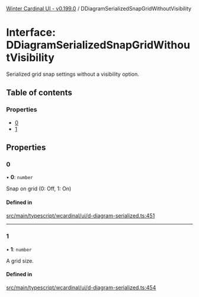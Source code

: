 [Winter Cardinal UI - v0.199.0](../index.md) / DDiagramSerializedSnapGridWithoutVisibility

# Interface: DDiagramSerializedSnapGridWithoutVisibility

Serialized grid snap settings without a visibility option.

## Table of contents

### Properties

- [0](DDiagramSerializedSnapGridWithoutVisibility.md#0)
- [1](DDiagramSerializedSnapGridWithoutVisibility.md#1)

## Properties

### 0

• **0**: `number`

Snap on grid (0: Off, 1: On)

#### Defined in

[src/main/typescript/wcardinal/ui/d-diagram-serialized.ts:451](https://github.com/winter-cardinal/winter-cardinal-ui/blob/v0.199.0/src/main/typescript/wcardinal/ui/d-diagram-serialized.ts#L451)

___

### 1

• **1**: `number`

A grid size.

#### Defined in

[src/main/typescript/wcardinal/ui/d-diagram-serialized.ts:454](https://github.com/winter-cardinal/winter-cardinal-ui/blob/v0.199.0/src/main/typescript/wcardinal/ui/d-diagram-serialized.ts#L454)
